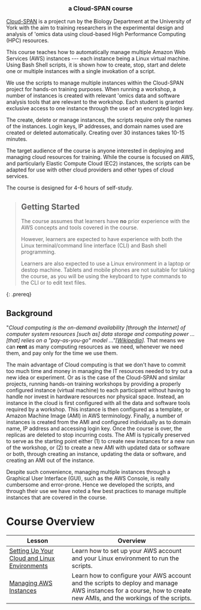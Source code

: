 ---
---
<h3 align="center">a Cloud-SPAN course</h3>

[Cloud-SPAN](https://cloud-span.york.ac.uk) is a project run by the Biology Department at the University of York with the aim to training researchers in the experimental design and analysis of 'omics data using cloud-based High Performance Computing (HPC) resources.

This course teaches how to automatically manage multiple Amazon Web Services (AWS) instances --- each instance being a Linux virtual machine. Using Bash Shell scripts, it is shown how to create, stop, start and delete one or multiple instances with a single invokation of a script. 

We use the scripts to manage multiple instances within the Cloud-SPAN project for hands-on training purposes. When running a workshop, a number of instances is created with relevant 'omics data and software analysis tools that are relevant to the workshop. Each student is granted exclusive access to one instance through the use of an encrypted login key. 

The create, delete or manage instances, the scripts require only the names of the instances. Login keys, IP addresses, and domain names used are created or deleted automatically. Creating over 30 instances takes 10-15 minutes.

The target audience of the course is anyone interested in deploying and managing cloud resources for training. While the course is focused on AWS, and particularly Elastic Compute Cloud (EC2) instances, the scripts can be adapted for use with other cloud providers and other types of cloud services.

The course is designed for 4-6 hours of self-study.

> ## Getting Started
>
> The course assumes that learners have **no** prior experience with the AWS concepts and tools covered in the course.
>
> However, learners are expected to have experience with both the Linux terminal/command line interface (CLI) and Bash shell programming.
>
> Learners are also expected to use a Linux environment in a laptop or destop machine. Tablets and mobile phones are not suitable for taking the course, as you will be using the keyboard to type commands to the CLI or to edit text files.
>
{: .prereq}

## Background
"*Cloud computing is the on-demand availability \[through the Internet\] of computer system resources \[such as\] data storage and computing power ... \[that\] relies on a "pay-as-you-go" model ..."\[[Wikipedia](https://en.wikipedia.org/wiki/Cloud_computing)\].* That means we can **rent** as many computing resources as we need, whenever we need them, and pay only for the time we use them. 

The main advantage of Cloud computing is that we don't have to commit too much time and money in managing the IT resources needed to try out a new idea or experiment. Or as is the case of the Cloud-SPAN and similar projects, running hands-on training workshops by providing a properly configured instance (virtual machine) to each participant without having to handle nor invest in hardware resources nor physical space. Instead, an instance in the cloud is first configured with all the data and software tools required by a workshop. This instance is then configured as a template, or Amazon Machine Image (AMI) in AWS terminology. Finally, a number of instances is created from the AMI and configured individually as to domain name, IP address and accessing login key. Once the course is over, the replicas are deleted to stop incurring costs. The AMI is typically preserved to serve as the starting point either (1) to create new instances for a new run of the workshop, or (2) to create a new AMI with updated data or software or both, through creating an instance, updating the data or software, and creating an AMI out of the instance.

Despite such convenience, managing multiple instances through a Graphical User Interface (GUI), such as the AWS Console, is really cumbersome and error-prone. Hence we developed the scripts, and through their use we have noted a few best practices to manage multiple instances that are covered in the course.

# Course Overview

| Lesson                     | Overview |
| -------------------------- | ---------|
| [Setting Up Your Cloud and Linux Environments](https://cloud-span.github.io/cloud-admin-guide-1-setting-work-environments/) | Learn how to set up your AWS account and your Linux environment to run the scripts.|
| [Managing AWS Instances](https://cloud-span.github.io/cloud-admin-guide-2-managing-aws-instances/) | Learn how to configure your AWS account and the scripts to deploy and manage AWS instances for a course, how to create new AMIs, and the workings of the scripts. |


